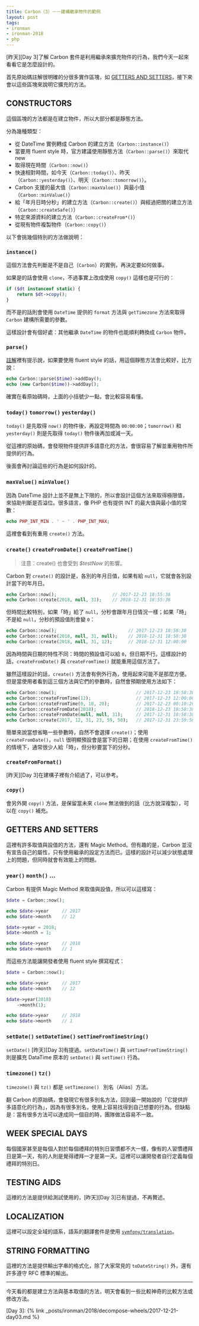 ```yaml
---
title: Carbon（3）－－建構繼承物件的範例
layout: post
tags:
- ironman
- ironman-2018
- php
---
```


[昨天][Day 3]了解 Carbon 套件是利用繼承來擴充物件的行為，我們今天一起來看看它是怎麼設計的。

首先原始碼註解很明確的分很多實作區塊，如 [GETTERS AND SETTERS](https://github.com/briannesbitt/Carbon/blob/1.22.1/src/Carbon/Carbon.php#L640-L642)，接下來會以這些區塊來說明它擴充的方法。

## CONSTRUCTORS

這個區塊的方法都是在建立物件，所以大部分都是靜態方法。

分為幾種類型：

* 從 DateTime 實例轉成 Carbon 的建立方法（`Carbon::instance()`）
* 當要用 fluent style 時，官方建議使用靜態方法（`Carbon::parse()`）來取代 new
* 取得現在時間（`Carbon::now()`）
* 快速相對時間，如今天（`Carbon::today()`）、昨天（`Carbon::yesterday()`）、明天（`Carbon::tomorrow()`）。
* Carbon 支援的最大值（`Carbon::maxValue()`）與最小值（`Carbon::minValue()`）
* 給「年月日時分秒」的建立方法（`Carbon::create()`）與經過把關的建立方法（`Carbon::createSafe()`）
* 特定來源資料的建立方法（`Carbon::createFrom*()`）
* 從現有物件複製物件（`Carbon::copy()`）

以下會挑幾個特別的方法做說明：

### `instance()`

這個方法會先判斷是不是自己（`Carbon`）的實例，再決定要如何做事。

如果是的話會使用 `clone`，不過事實上改成使用 `copy()` 這樣也是可行的：

```php
if ($dt instanceof static) {
    return $dt->copy();
}
```

而不是的話則會使用 `DateTime` 提供的 `format` 方法與 `getTimezone` 方法來取得 `Carbon` 建構所需要的參數。

這樣設計會有個好處：其他繼承 `DateTime` 的物件也能順利轉換成 `Carbon` 物件。

### `parse()`

[註解](https://github.com/briannesbitt/Carbon/blob/1.22.1/src/Carbon/Carbon.php#L313-L315)裡有提示說，如果要使用 fluent style 的話，用這個靜態方法會比較好，比方說：

```php
echo Carbon::parse($time)->addDay();
echo (new Carbon($time))->addDay();
```

確實在看原始碼時，上面的小括號少一點，會比較容易看懂。

### `today()` `tomorrow()` `yesterday()`

`today()` 是先取得 `now()` 的物件後，再設定時間為 `00:00:00`；`tomorrow()` 和 `yesterday()` 則是先取得 `today()` 物件後再加或減一天。

從這裡的原始碼，會發現物件提供許多語意化的方法，會很容易了解並重用物件所提供的行為。

後面會再討論這些的行為是如何設計的。

### `maxValue()` `minValue()`

因為 DateTime 設計上並不是無上下限的，所以會設計這個方法來取得極限值，來協助判斷是否溢位。很多語言，像 PHP 也有提供 INT 的最大值與最小值的常數：

```php
echo PHP_INT_MIN . ' ~ ' . PHP_INT_MAX;
```

這裡會看到有重用 `create()` 方法。

### `create()` `createFromDate()` `createFromTime()`

> 注意：create() 也會受到 *$testNow* 的影響。

Carbon 對 `create()` 的設計是，各別的年月日值，如果有給 `null`，它就會各別設計當下的年月日。

```php
echo Carbon::now();                     // 2017-12-23 18:55:36
echo Carbon::create(2018, null, 31);    // 2018-12-31 18:55:36
```

但時間比較特別，如果「時」給了 `null`，分秒會跟年月日情況一樣；如果「時」不是給 `null`，分秒的預設值則會變 `0`：

```php
echo Carbon::now();                           // 2017-12-23 18:58:38
echo Carbon::create(2018, null, 31, null);    // 2018-12-31 18:58:38
echo Carbon::create(2018, null, 31, 12);      // 2018-12-31 12:00:00
```

因為時間與日期的特性不同：時間的預設值可以給 `0`，但日期不行。這樣設計的話，`createFromDate()` 與 `createFromTime()` 就能重用這個方法了。

雖然這樣設計的話，`create()` 方法會有例外行為，使用起來可能不是那麼方便。但是當使用者看到這三個方法與它們的參數時，自然會預期使用方法如下：

```php
echo Carbon::now();                              // 2017-12-23 18:58:38
echo Carbon::createFromTime(12);                 // 2017-12-23 12:00:00
echo Carbon::createFromTime(0, 10, 20);          // 2017-12-23 00:10:20
echo Carbon::createFromDate(2018);               // 2018-12-23 18:58:38
echo Carbon::createFromDate(null, null, 31);     // 2017-12-31 18:58:38
echo Carbon::create(2017, 12, 31, 23, 59, 50);   // 2017-12-31 23:59:50
```

簡單來說當想省略一些參數時，自然不會選擇 `create()`；使用 `createFromDate()`，`null` 很明顯預設會是當下的日期；在使用 `createFromTime()` 的情境下，通常很少人給「時」，但分秒要當下的分秒。

### `createFromFormat()`

[昨天][Day 3]在建構子裡有介紹過了，可以參考。

### `copy()`

會另外開 `copy()` 方法，是保留當未來 `clone` 無法做到的話（比方說深複製），可以在 `copy()` 補充。

## GETTERS AND SETTERS

這裡有許多取值與設值的方法，還有 Magic Method。但有趣的是，Carbon 並沒有宣告自己的屬性，只有使用繼承的設定方法而已。這樣的設計可以減少狀態處理上的問題，但同時就會有效能上的問題。

### `year()` `month()` ...

Carbon 有提供 Magic Method 來取值與設值，所以可以這樣寫：

```php
$date = Carbon::now();

echo $date->year     // 2017
echo $date->month    // 12

$date->year = 2018;
$date->month = 1;

echo $date->year     // 2018
echo $date->month    // 1
```

而這些方法能讓開發者使用 fluent style 撰寫程式：

```php
$date = Carbon::now();

echo $date->year     // 2017
echo $date->month    // 12

$date->year(2018)
    ->month(1);

echo $date->year     // 2018
echo $date->month    // 1
```

### `setDate()` `setDateTime()` `setTimeFromTimeString()`

`setDate()` [昨天][Day 3]有提過。`setDateTime()` 與 `setTimeFromTimeString()` 則是擴充 DataTime 原本的 `setDate()` 與 `setTime()` 行為。

### `timezone()` `tz()`

`timezone()` 與 `tz()` 都是 `setTimezone() ` 別名（Alias）方法。

翻 Carbon 的原始碼，會發現它有很多別名方法，回到最一開始說的「它提供許多語意化的行為」，因為有很多別名，使用上容易找得到自己想要的行為。但缺點是：當有很多方法可以達成同一個目的時，團隊做法容易不一致。

## WEEK SPECIAL DAYS

每個國家甚至是每個人對於每個禮拜的特別日習慣都不大一樣，像有的人習慣禮拜日是第一天，有的人則是覺得禮拜一才是第一天。這裡可以讓開發者自行定義每個禮拜的特別日。

## TESTING AIDS

這裡的方法是提供給測試使用的，[昨天][Day 3]已有提過，不再贅述。

## LOCALIZATION

這裡可以設定全域的語系，語系的翻譯套件是使用 [`symfony/translation`](http://symfony.com/doc/current/translation.html)。

## STRING FORMATTING

這裡的方法是提供輸出字串的格式化，除了大家常見的 `toDateString()` 外，還有許多遵守 RFC 標準的輸出。

---

今天看的都是建立方法與基本取值的方法，明天會看到一些比較神奇的比較方法或修改方法。

[Day 3]: {% link _posts/ironman/2018/decompose-wheels/2017-12-21-day03.md %}
